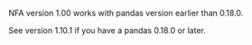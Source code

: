 NFA version 1.00 works with pandas version earlier than 0.18.0.

See version 1.10.1 if you have a pandas 0.18.0 or later.
